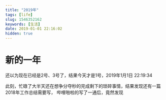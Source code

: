 ```yaml
---
title: "2019年"
tags: [life]
slug: 1546352162
keywords: [生活]
date: 2019-01-01 22:16:02
hidden: true
---
```


# 新的一年
   还以为现在已经是2号、3号了，结果今天才是1号，2019年1月1日 22:19:34

   此刻，忙碌了大半天还在想争分夺秒的完成剩下的琐碎事情，结果发现还有一篇2018年工作总结需要写，
   哔哩啪啦的写了一通后，竟然发现
